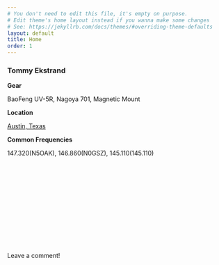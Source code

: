 ```yaml
---
# You don't need to edit this file, it's empty on purpose.
# Edit theme's home layout instead if you wanna make some changes
# See: https://jekyllrb.com/docs/themes/#overriding-theme-defaults
layout: default
title: Home
order: 1
---
```


### Tommy Ekstrand

**Gear**

BaoFeng UV-5R, Nagoya 701, Magnetic Mount

**Location**

[Austin, Texas](http://www.levinecentral.com/ham/grid_square.php?Grid=EM10bj)

**Common Frequencies**

147.320(N5OAK), 146.860(N0GSZ), 145.110(145.110)

<br><br><br><br><br><br><br><br><br><br><br><br>Leave a comment!